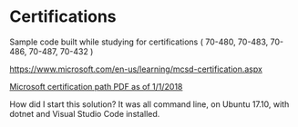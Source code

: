 # Certifications
Sample code built while studying for certifications ( 70-480, 70-483, 70-486, 70-487, 70-432 )

https://www.microsoft.com/en-us/learning/mcsd-certification.aspx

[Microsoft certification path PDF as of 1/1/2018](MCP_Cert_Paths_01_01_18.pdf)

How did I start this solution?  It was all command line, on Ubuntu 17.10, with dotnet and Visual Studio Code installed.

  


